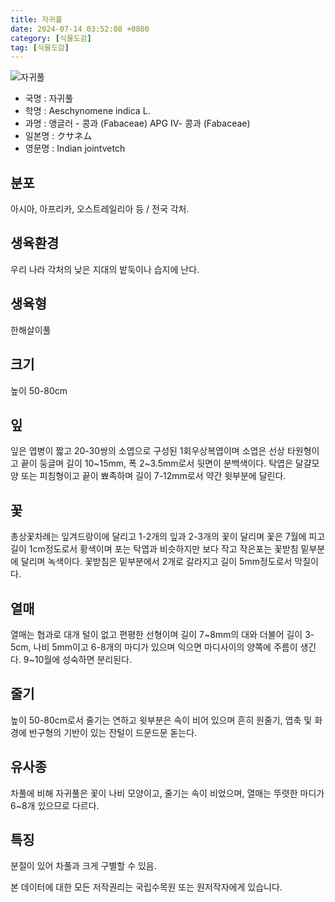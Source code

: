```yaml
---
title: 자귀풀
date: 2024-07-14 03:52:08 +0800
category: [식물도감]
tag: [식물도감]
---
```




![자귀풀](/fileUpload/plants/basic/Leguminosae/Aeschynomene/12229/12229_1_th2.jpg)
- 국명 : 자귀풀
- 학명 : Aeschynomene indica L.
- 과명 : 앵글러 - 콩과 (Fabaceae) APG Ⅳ- 콩과 (Fabaceae)
- 일본명 : クサネム
- 영문명 : Indian jointvetch


## 분포
아시아, 아프리카, 오스트레일리아 등 / 전국 각처.
## 생육환경
우리 나라 각처의 낮은 지대의 밭둑이나 습지에 난다.
## 생육형
한해살이풀
## 크기
높이 50-80cm
## 잎
잎은 엽병이 짧고 20-30쌍의 소엽으로 구성된 1회우상복엽이며 소엽은 선상 타원형이고 끝이 둥글며 길이 10~15mm, 폭 2~3.5mm로서 뒷면이 분백색이다. 탁엽은 달걀모양 또는 피침형이고 끝이 뾰족하며 길이 7-12mm로서 약간 윗부분에 달린다.
## 꽃
총상꽃차례는 잎겨드랑이에 달리고 1-2개의 잎과 2-3개의 꽃이 달리며 꽃은 7월에 피고 길이 1cm정도로서 황색이며 포는 탁엽과 비슷하지만 보다 작고 작은포는 꽃받침 밑부분에 달리며 녹색이다. 꽃받침은 밑부분에서 2개로 갈라지고 길이 5mm정도로서 막질이다. 
## 열매
열매는 협과로 대개 털이 없고 편평한 선형이며 길이 7~8mm의 대와 더불어 길이 3-5cm, 나비 5mm이고 6-8개의 마디가 있으며 익으면 마디사이의 양쪽에 주름이 생긴다. 9~10월에 성숙하면 분리된다.
## 줄기
높이 50-80cm로서 줄기는 연하고 윗부분은 속이 비어 있으며 흔히 원줄기, 엽축 및 화경에 반구형의 기반이 있는 잔털이 드문드문 돋는다.
## 유사종
차풀에 비해 자귀풀은 꽃이 나비 모양이고, 줄기는 속이 비었으며, 열매는 뚜렷한 마디가 6~8개 있으므로 다르다.
## 특징
분절이 있어 차풀과 크게 구별할 수 있음.






본 데이터에 대한 모든 저작권리는 국립수목원 또는 원저작자에게 있습니다.
